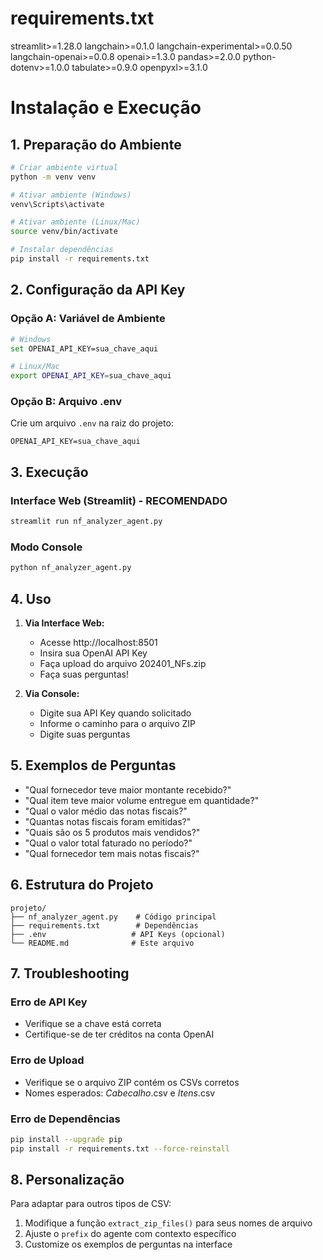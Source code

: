 # requirements.txt
streamlit>=1.28.0
langchain>=0.1.0
langchain-experimental>=0.0.50
langchain-openai>=0.0.8
openai>=1.3.0
pandas>=2.0.0
python-dotenv>=1.0.0
tabulate>=0.9.0
openpyxl>=3.1.0

# Instalação e Execução

## 1. Preparação do Ambiente

```bash
# Criar ambiente virtual
python -m venv venv

# Ativar ambiente (Windows)
venv\Scripts\activate

# Ativar ambiente (Linux/Mac)
source venv/bin/activate

# Instalar dependências
pip install -r requirements.txt
```

## 2. Configuração da API Key

### Opção A: Variável de Ambiente
```bash
# Windows
set OPENAI_API_KEY=sua_chave_aqui

# Linux/Mac
export OPENAI_API_KEY=sua_chave_aqui
```

### Opção B: Arquivo .env
Crie um arquivo `.env` na raiz do projeto:
```
OPENAI_API_KEY=sua_chave_aqui
```

## 3. Execução

### Interface Web (Streamlit) - RECOMENDADO
```bash
streamlit run nf_analyzer_agent.py
```

### Modo Console
```bash
python nf_analyzer_agent.py
```

## 4. Uso

1. **Via Interface Web:**
   - Acesse http://localhost:8501
   - Insira sua OpenAI API Key
   - Faça upload do arquivo 202401_NFs.zip
   - Faça suas perguntas!

2. **Via Console:**
   - Digite sua API Key quando solicitado
   - Informe o caminho para o arquivo ZIP
   - Digite suas perguntas

## 5. Exemplos de Perguntas

- "Qual fornecedor teve maior montante recebido?"
- "Qual item teve maior volume entregue em quantidade?"
- "Qual o valor médio das notas fiscais?"
- "Quantas notas fiscais foram emitidas?"
- "Quais são os 5 produtos mais vendidos?"
- "Qual o valor total faturado no período?"
- "Qual fornecedor tem mais notas fiscais?"

## 6. Estrutura do Projeto

```
projeto/
├── nf_analyzer_agent.py    # Código principal
├── requirements.txt        # Dependências
├── .env                   # API Keys (opcional)
└── README.md              # Este arquivo
```

## 7. Troubleshooting

### Erro de API Key
- Verifique se a chave está correta
- Certifique-se de ter créditos na conta OpenAI

### Erro de Upload
- Verifique se o arquivo ZIP contém os CSVs corretos
- Nomes esperados: *Cabecalho*.csv e *Itens*.csv

### Erro de Dependências
```bash
pip install --upgrade pip
pip install -r requirements.txt --force-reinstall
```

## 8. Personalização

Para adaptar para outros tipos de CSV:
1. Modifique a função `extract_zip_files()` para seus nomes de arquivo
2. Ajuste o `prefix` do agente com contexto específico
3. Customize os exemplos de perguntas na interface
